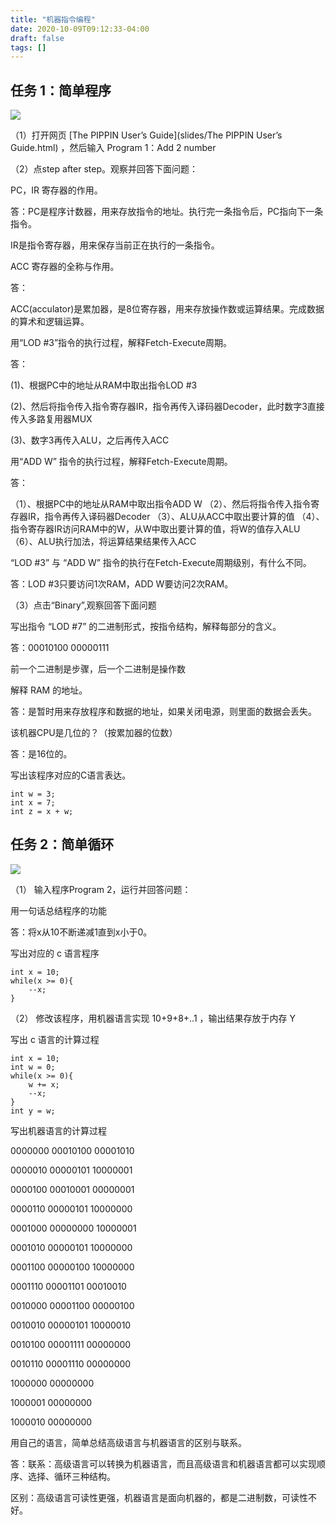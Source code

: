 ```yaml
---
title: "机器指令编程"
date: 2020-10-09T09:12:33-04:00
draft: false
tags: []
---
```


## 任务 1：简单程序

![](http://stugeek.gitee.io/stu-geek/post/experiment4-image/1.png)

（1）打开网页 [The PIPPIN User’s Guide](slides/The PIPPIN User’s Guide.html) ，然后输入 Program 1：Add 2 number

（2）点step after step。观察并回答下面问题：

PC，IR 寄存器的作用。

答：PC是程序计数器，用来存放指令的地址。执行完一条指令后，PC指向下一条指令。

IR是指令寄存器，用来保存当前正在执行的一条指令。

ACC 寄存器的全称与作用。

答：

ACC(acculator)是累加器，是8位寄存器，用来存放操作数或运算结果。完成数据的算术和逻辑运算。

用“LOD #3”指令的执行过程，解释Fetch-Execute周期。

答：

(1)、根据PC中的地址从RAM中取出指令LOD #3

(2)、然后将指令传入指令寄存器IR，指令再传入译码器Decoder，此时数字3直接传入多路复用器MUX

(3)、数字3再传入ALU，之后再传入ACC

用“ADD W” 指令的执行过程，解释Fetch-Execute周期。

答：

（1）、根据PC中的地址从RAM中取出指令ADD W
（2）、然后将指令传入指令寄存器IR，指令再传入译码器Decoder
（3）、ALU从ACC中取出要计算的值
（4）、指令寄存器IR访问RAM中的W，从W中取出要计算的值，将W的值存入ALU
（6）、ALU执行加法，将运算结果结果传入ACC

“LOD #3” 与 “ADD W” 指令的执行在Fetch-Execute周期级别，有什么不同。

答：LOD #3只要访问1次RAM，ADD W要访问2次RAM。

（3）点击“Binary”,观察回答下面问题

写出指令 “LOD #7” 的二进制形式，按指令结构，解释每部分的含义。

答：00010100 00000111

前一个二进制是步骤，后一个二进制是操作数

解释 RAM 的地址。

答：是暂时用来存放程序和数据的地址，如果关闭电源，则里面的数据会丢失。

该机器CPU是几位的？（按累加器的位数）

答：是16位的。

写出该程序对应的C语言表达。

    int w = 3;
    int x = 7;
    int z = x + w;

## 任务 2：简单循环

![](http://stugeek.gitee.io/stu-geek/post/experiment4-image/2.png)

（1） 输入程序Program 2，运行并回答问题：

用一句话总结程序的功能

答：将x从10不断递减1直到x小于0。

写出对应的 c 语言程序

    int x = 10;
    while(x >= 0){
        --x;
    }

（2） 修改该程序，用机器语言实现 10+9+8+..1 ，输出结果存放于内存 Y

写出 c 语言的计算过程

    int x = 10;
    int w = 0;
    while(x >= 0){
        w += x;
        --x;
    }
    int y = w;

写出机器语言的计算过程

0000000 00010100 00001010

0000010 00000101 10000001

0000100 00010001 00000001

0000110 00000101 10000000

0001000 00000000 10000001

0001010 00000101 10000000

0001100 00000100 10000000

0001110 00001101 00010010

0010000 00001100 00000100

0010010 00000101 10000010

0010100 00001111 00000000

0010110 00001110 00000000

1000000 00000000

1000001 00000000

1000010 00000000

用自己的语言，简单总结高级语言与机器语言的区别与联系。

答：联系：高级语言可以转换为机器语言，而且高级语言和机器语言都可以实现顺序、选择、循环三种结构。

区别：高级语言可读性更强，机器语言是面向机器的，都是二进制数，可读性不好。